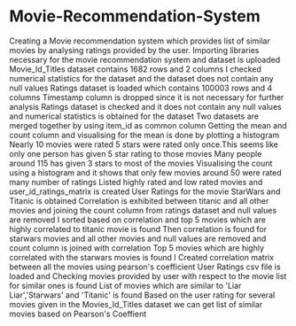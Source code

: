 # Movie-Recommendation-System
Creating a Movie recommendation system which provides list of similar movies by analysing ratings provided by the user.
Importing libraries necessary for the movie recommendation system and dataset is uploaded
Movie_Id_Titles dataset contains 1682 rows and 2 columns
I checked numerical statistics for the dataset and the dataset does not contain any null values
Ratings dataset is loaded which contains 100003 rows and 4 columns
Timestamp column is dropped since it is not necessary for further analysis
Ratings dataset is checked and it does not contain any null values and numerical statistics is obtained for the dataset
Two datasets are merged together by using item_id as common column
Getting the mean and count column and visualising for the mean is done by plotting a histogram
Nearly 10 movies were rated 5 stars were rated only once.This seems like only one person has given 5 star rating to those movies Many people around 115 has given 3 stars to most of the movies
Visualising the count using a histogram and it shows that only few movies around 50 were rated many number of ratings 
Listed highly rated and low rated movies and user_id_ratings_matrix is created
User Ratings for the movie StarWars and Titanic is obtained
Correlation is exhibited between titanic and all other movies and joining the count column from ratings dataset and null values are removed 
I sorted based on correlation and top 5 movies which are highly correlated to titanic movie is found
Then correlation is found for starwars movies and all other movies and null values are removed and count column is joined with correlation
Top 5 movies which are highly correlated with the starwars movies is found
I Created correlation matrix between all the movies using pearson's coefficient
User Ratings csv file is loaded and Checking movies provided by user with respect to the movie list for similar ones is found
List of movies which are similar to 'Liar Liar','Starwars' and 'Titanic' is found
Based on the user rating for several movies given in the Movies_Id_Titles dataset we can get list of similar movies based on Pearson's Coeffient


 
 
